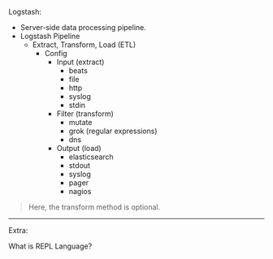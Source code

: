 Logstash:
- Server-side data processing pipeline.
- Logstash Pipeline
	- Extract, Transform, Load (ETL)
		- Config
			- Input (extract)
				- beats
				- file
				- http
				- syslog
				- stdin
			- Filter (transform)
				- mutate
				- grok (regular expressions)
				- dns 
			- Output (load)
				- elasticsearch
				- stdout
				- syslog
				- pager
				- nagios

> Here, the transform method is optional.



















---

Extra:

What is REPL Language?